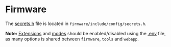 # Firmware

The [secrets.h](include/config/secrets.h) file is located in `firmware/include/config/secrets.h`.

**Note:** [Extensions](https://github.com/VIPnytt/Frekvens/wiki/Extensions) and [modes](https://github.com/VIPnytt/Frekvens/wiki/Modes) should be enabled/disabled using the [.env](../.env) file, as many options is shared between `firmware`, `tools` and `webapp`.

